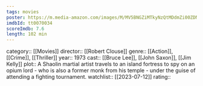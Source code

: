 ```yaml
---
tags: movies
poster: https://m.media-amazon.com/images/M/MV5BNGZiMTkyNzQtMDdmZi00ZDNkLWE4YTAtZGNlNTIzYzQyMGM2XkEyXkFqcGdeQXVyNjc1NTYyMjg@._V1_SX300.jpg
imdbId: tt0070034
scoreImdb: 7.6
length: 102 min
---
```


category:: [[Movies]]
director:: [[Robert Clouse]]
genre:: [[Action]], [[Crime]], [[Thriller]]
year:: 1973
cast:: [[Bruce Lee]], [[John Saxon]], [[Jim Kelly]]
plot:: A Shaolin martial artist travels to an island fortress to spy on an opium lord - who is also a former monk from his temple - under the guise of attending a fighting tournament.
watchlist:: [[2023-07-12]]
rating::
